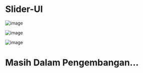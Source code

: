 # Slider-UI

![image](https://github.com/user-attachments/assets/6e3ad37e-d549-438a-a198-94b45e299e85)

![image](https://github.com/user-attachments/assets/a3633978-7e49-4062-8b97-de270a521128)

![image](https://github.com/user-attachments/assets/00a42bcf-e6f5-4527-ab92-223098f98cc7)

# Masih Dalam Pengembangan...
